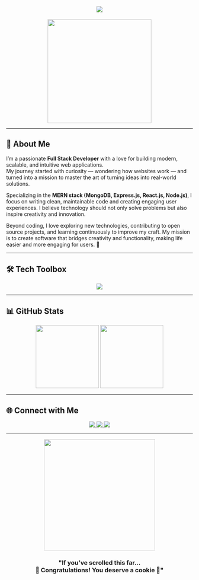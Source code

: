 

<!-- Modern + Creative Frontend Developer GitHub Profile README -->

<h1 align="center">
  <img src="https://readme-typing-svg.herokuapp.com?font=Fira+Code&size=30&duration=3000&pause=500&color=00C9A7&center=true&vCenter=true&width=800&lines=Hi+there👋;I'm+Rizuwan;Full+Stack+Developer;Turning+Ideas+into+Reality" />
</h1>

<p align="center">
  <img src="https://media.giphy.com/media/QTfX9Ejfra3ZmNxh6B/giphy.gif" width="280px" />
</p>

---

## 🎨 About Me  

I’m a passionate **Full Stack Developer** with a love for building modern, scalable, and intuitive web applications.  
My journey started with curiosity — wondering how websites work — and turned into a mission to master the art of turning ideas into real-world solutions.  

Specializing in the **MERN stack (MongoDB, Express.js, React.js, Node.js)**, I focus on writing clean, maintainable code and creating engaging user experiences. I believe technology should not only solve problems but also inspire creativity and innovation.  

Beyond coding, I love exploring new technologies, contributing to open source projects, and learning continuously to improve my craft. My mission is to create software that bridges creativity and functionality, making life easier and more engaging for users. 🚀  

---

## 🛠 Tech Toolbox  

<p align="center">
  <img src="https://skillicons.dev/icons?i=html,css,sass,js,ts,react,nextjs,nodejs,express,python,firebase,postman,mongodb,git,github,vscode,tailwind,figma,kubernetes,docker&theme=dark" />
</p>

---

## 📊 GitHub Stats  

<div align="center">
<img src="https://github-readme-stats.vercel.app/api?username=YourUserName&show_icons=true&theme=tokyonight&hide_border=true" height="170px" />  
<img src="https://github-readme-streak-stats.herokuapp.com?user=YourUserName&theme=tokyonight&hide_border=true" height="170px" />  
</div>

---

## 🌐 Connect with Me  

<p align="center">
  <a href="https://linkedin.com/in/rizuwan-alom">
    <img src="https://img.shields.io/badge/LinkedIn-FF69B4?style=for-the-badge&logo=linkedin&logoColor=white" />
  </a>
  <a href="https://twitter.com/developerrizzz">
    <img src="https://img.shields.io/badge/Twitter-00C9A7?style=for-the-badge&logo=twitter&logoColor=white" />
  </a>
  <a href="mailto:rizwanalom31@gmail.com">
    <img src="https://img.shields.io/badge/Gmail-FFB400?style=for-the-badge&logo=gmail&logoColor=white" />
  </a>
</p>

---

<p align="center">
  <img src="https://media.giphy.com/media/ZVik7pBtu9dNS/giphy.gif" width="300px"/>
</p>

<h3 align="center">"If you’ve scrolled this far... <br>  
  👏 Congratulations! You deserve a cookie 🍪" </h3>
